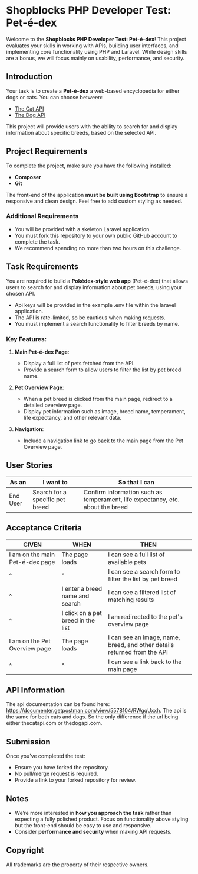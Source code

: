 # Shopblocks PHP Developer Test: Pet-é-dex 

Welcome to the **Shopblocks PHP Developer Test: Pet-é-dex**! This project evaluates your skills in working with APIs, building user interfaces, and implementing core functionality using PHP and Laravel. While design skills are a bonus, we will focus mainly on usability, performance, and security.

## Introduction

Your task is to create a **Pet-é-dex** a web-based encyclopedia for either dogs or cats. You can choose between:
- [The Cat API](https://thecatapi.com/)
- [The Dog API](https://thedogapi.com/)

This project will provide users with the ability to search for and display information about specific breeds, based on the selected API.

## Project Requirements

To complete the project, make sure you have the following installed:
- **Composer**
- **Git**

The front-end of the application **must be built using Bootstrap** to ensure a responsive and clean design. Feel free to add custom styling as needed.

### Additional Requirements

- You will be provided with a skeleton Laravel application.
- You must fork this repository to your own public GitHub account to complete the task.
- We recommend spending no more than two hours on this challenge.

## Task Requirements

You are required to build a **Pokédex-style web app** (Pet-é-dex) that allows users to search for and display information about pet breeds, using your chosen API.

- Api keys will be provided in the example .env file within the laravel application.
- The API is rate-limited, so be cautious when making requests.
- You must implement a search functionality to filter breeds by name.

### Key Features:

1. **Main Pet-é-dex Page**:
    - Display a full list of pets fetched from the API.
    - Provide a search form to allow users to filter the list by pet breed name.

2. **Pet Overview Page**:
    - When a pet breed is clicked from the main page, redirect to a detailed overview page.
    - Display pet information such as image, breed name, temperament, life expectancy, and other relevant data.

3. **Navigation**:
    - Include a navigation link to go back to the main page from the Pet Overview page.

## User Stories

| As an       | I want to                                   | So that I can                                        |
|-------------|---------------------------------------------|-----------------------------------------------------|
| End User    | Search for a specific pet breed             | Confirm information such as temperament, life expectancy, etc. about the breed |

## Acceptance Criteria

| GIVEN                  | WHEN                                     | THEN                                                                |
|------------------------|------------------------------------------|---------------------------------------------------------------------|
| I am on the main Pet-é-dex page | The page loads                            | I can see a full list of available pets                             |
| ^                      | ^                                        | I can see a search form to filter the list by pet breed              |
| ^                      | I enter a breed name and search          | I can see a filtered list of matching results                       |
| ^                      | I click on a pet breed in the list       | I am redirected to the pet's overview page                          |
| I am on the Pet Overview page | The page loads                            | I can see an image, name, breed, and other details returned from the API |
| ^                      | ^                                        | I can see a link back to the main page                              |

## API Information 

The api documentation can be found here: https://documenter.getpostman.com/view/5578104/RWgqUxxh. The api is the same for
both cats and dogs. So the only difference if the url being either thecatapi.com or thedogapi.com.

## Submission

Once you’ve completed the test:
- Ensure you have forked the repository.
- No pull/merge request is required.
- Provide a link to your forked repository for review.

## Notes

- We’re more interested in **how you approach the task** rather than expecting a fully polished product. Focus on functionality above styling but the front-end should be easy to use and responsive.
- Consider **performance and security** when making API requests.

## Copyright

All trademarks are the property of their respective owners.
